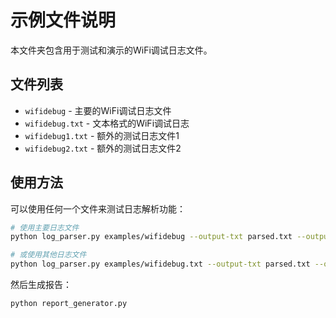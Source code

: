 # 示例文件说明

本文件夹包含用于测试和演示的WiFi调试日志文件。

## 文件列表

- `wifidebug` - 主要的WiFi调试日志文件
- `wifidebug.txt` - 文本格式的WiFi调试日志
- `wifidebug1.txt` - 额外的测试日志文件1
- `wifidebug2.txt` - 额外的测试日志文件2

## 使用方法

可以使用任何一个文件来测试日志解析功能：

```bash
# 使用主要日志文件
python log_parser.py examples/wifidebug --output-txt parsed.txt --output-json parsed.json

# 或使用其他日志文件
python log_parser.py examples/wifidebug.txt --output-txt parsed.txt --output-json parsed.json
```

然后生成报告：
```bash
python report_generator.py
```
